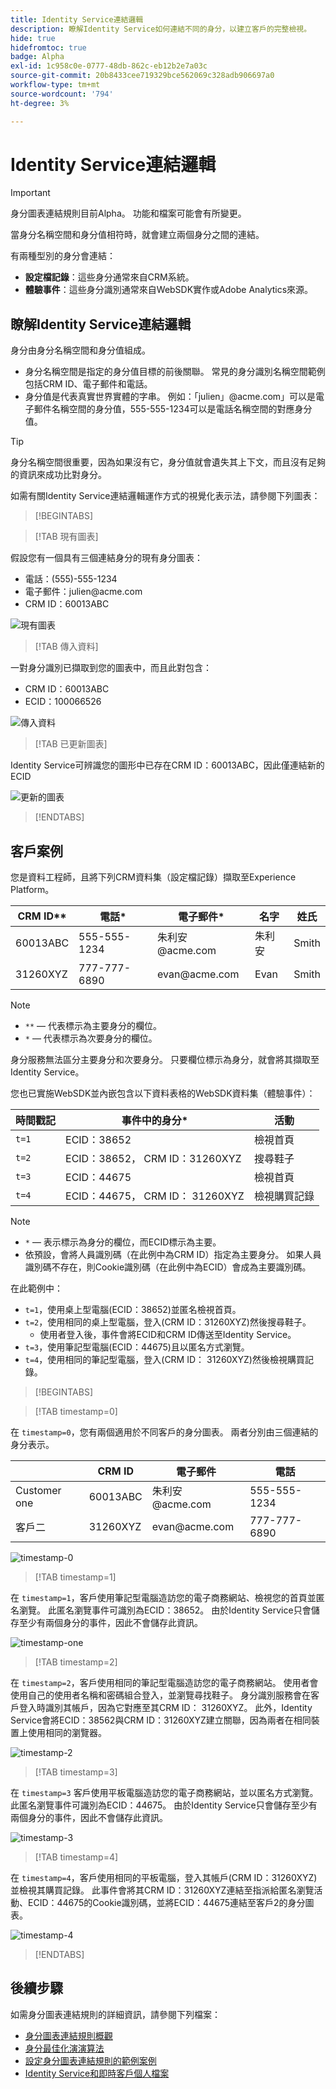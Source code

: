 ```yaml
---
title: Identity Service連結邏輯
description: 瞭解Identity Service如何連結不同的身分，以建立客戶的完整檢視。
hide: true
hidefromtoc: true
badge: Alpha
exl-id: 1c958c0e-0777-48db-862c-eb12b2e7a03c
source-git-commit: 20b8433cee719329bce562069c328adb906697a0
workflow-type: tm+mt
source-wordcount: '794'
ht-degree: 3%

---
```


# Identity Service連結邏輯

>[!IMPORTANT]
>
>身分圖表連結規則目前Alpha。 功能和檔案可能會有所變更。

當身分名稱空間和身分值相符時，就會建立兩個身分之間的連結。

有兩種型別的身分會連結：

* **設定檔記錄**：這些身分通常來自CRM系統。
* **體驗事件**：這些身分識別通常來自WebSDK實作或Adobe Analytics來源。

## 瞭解Identity Service連結邏輯

身分由身分名稱空間和身分值組成。

* 身分名稱空間是指定的身分值目標的前後關聯。 常見的身分識別名稱空間範例包括CRM ID、電子郵件和電話。
* 身分值是代表真實世界實體的字串。 例如：「julien」<span>@acme.com」可以是電子郵件名稱空間的身分值，555-555-1234可以是電話名稱空間的對應身分值。

>[!TIP]
>
>身分名稱空間很重要，因為如果沒有它，身分值就會遺失其上下文，而且沒有足夠的資訊來成功比對身分。

如需有關Identity Service連結邏輯運作方式的視覺化表示法，請參閱下列圖表：

>[!BEGINTABS]

>[!TAB 現有圖表]

假設您有一個具有三個連結身分的現有身分圖表：

* 電話：(555)-555-1234
* 電子郵件：julien<span>@acme.com
* CRM ID：60013ABC

![現有圖表](../images/identity-settings/existing-graph.png)

>[!TAB 傳入資料]

一對身分識別已擷取到您的圖表中，而且此對包含：

* CRM ID：60013ABC
* ECID：100066526

![傳入資料](../images/identity-settings/incoming-data.png)

>[!TAB 已更新圖表]

Identity Service可辨識您的圖形中已存在CRM ID：60013ABC，因此僅連結新的ECID

![更新的圖表](../images/identity-settings/updated-graph.png)

>[!ENDTABS]

## 客戶案例

您是資料工程師，且將下列CRM資料集（設定檔記錄）擷取至Experience Platform。

| CRM ID** | 電話* | 電子郵件* | 名字 | 姓氏 |
| --- | --- | --- | --- | --- |
| 60013ABC | 555-555-1234 | 朱利安<span>@acme.com | 朱利安 | Smith |
| 31260XYZ | 777-777-6890 | evan<span>@acme.com | Evan | Smith |

>[!NOTE]
>
>* `**`  — 代表標示為主要身分的欄位。
>* `*`  — 代表標示為次要身分的欄位。
>
>身分服務無法區分主要身分和次要身分。 只要欄位標示為身分，就會將其擷取至Identity Service。

您也已實施WebSDK並內嵌包含以下資料表格的WebSDK資料集（體驗事件）：

| 時間戳記 | 事件中的身分* | 活動 |
| --- | --- | --- |
| `t=1` | ECID：38652 | 檢視首頁 |
| `t=2` | ECID：38652， CRM ID：31260XYZ | 搜尋鞋子 |
| `t=3` | ECID：44675 | 檢視首頁 |
| `t=4` | ECID：44675， CRM ID： 31260XYZ | 檢視購買記錄 |

>[!NOTE]
>
>* `*`  — 表示標示為身分的欄位，而ECID標示為主要。
>* 依預設，會將人員識別碼（在此例中為CRM ID）指定為主要身分。 如果人員識別碼不存在，則Cookie識別碼（在此例中為ECID）會成為主要識別碼。

在此範例中：

* `t=1`，使用桌上型電腦(ECID：38652)並匿名檢視首頁。
* `t=2`，使用相同的桌上型電腦，登入(CRM ID：31260XYZ)然後搜尋鞋子。
   * 使用者登入後，事件會將ECID和CRM ID傳送至Identity Service。
* `t=3`，使用筆記型電腦(ECID：44675)且以匿名方式瀏覽。
* `t=4`，使用相同的筆記型電腦，登入(CRM ID： 31260XYZ)然後檢視購買記錄。


>[!BEGINTABS]

>[!TAB timestamp=0]

在 `timestamp=0`，您有兩個適用於不同客戶的身分圖表。 兩者分別由三個連結的身分表示。

| | CRM ID | 電子郵件 | 電話 |
| --- | --- | --- | --- |
| Customer one | 60013ABC | 朱利安<span>@acme.com | 555-555-1234 |
| 客戶二 | 31260XYZ | evan<span>@acme.com | 777-777-6890 |

![timestamp-0](../images/identity-settings/timestamp-zero.png)

>[!TAB timestamp=1]

在 `timestamp=1`，客戶使用筆記型電腦造訪您的電子商務網站、檢視您的首頁並匿名瀏覽。 此匿名瀏覽事件可識別為ECID：38652。 由於Identity Service只會儲存至少有兩個身分的事件，因此不會儲存此資訊。

![timestamp-one](../images/identity-settings/timestamp-one.png)

>[!TAB timestamp=2]

在 `timestamp=2`，客戶使用相同的筆記型電腦造訪您的電子商務網站。 使用者會使用自己的使用者名稱和密碼組合登入，並瀏覽尋找鞋子。 身分識別服務會在客戶登入時識別其帳戶，因為它對應至其CRM ID： 31260XYZ。 此外，Identity Service會將ECID：38562與CRM ID：31260XYZ建立關聯，因為兩者在相同裝置上使用相同的瀏覽器。

![timestamp-2](../images/identity-settings/timestamp-two.png)

>[!TAB timestamp=3]

在 `timestamp=3` 客戶使用平板電腦造訪您的電子商務網站，並以匿名方式瀏覽。 此匿名瀏覽事件可識別為ECID：44675。 由於Identity Service只會儲存至少有兩個身分的事件，因此不會儲存此資訊。

![timestamp-3](../images/identity-settings/timestamp-three.png)

>[!TAB timestamp=4]

在 `timestamp=4`，客戶使用相同的平板電腦，登入其帳戶(CRM ID：31260XYZ)並檢視其購買記錄。 此事件會將其CRM ID：31260XYZ連結至指派給匿名瀏覽活動、ECID：44675的Cookie識別碼，並將ECID：44675連結至客戶2的身分圖表。

![timestamp-4](../images/identity-settings/timestamp-four.png)

>[!ENDTABS]

## 後續步驟

如需身分圖表連結規則的詳細資訊，請參閱下列檔案：

* [身分圖表連結規則概觀](./overview.md)
* [身分最佳化演演算法](./identity-optimization-algorithm.md)
* [設定身分圖表連結規則的範例案例](./example-scenarios.md)
* [Identity Service和即時客戶個人檔案](identity-and-profile.md)
